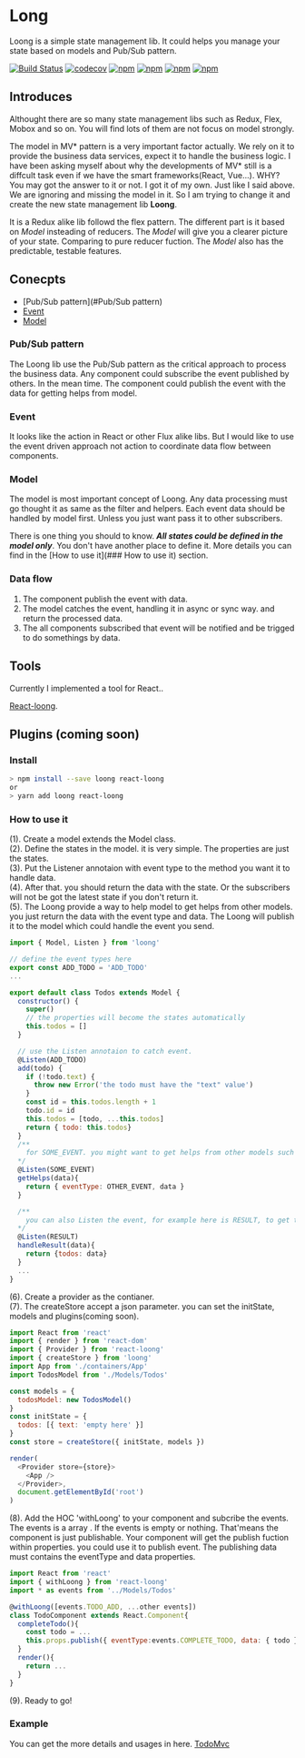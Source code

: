 # Long

Loong is a simple state management lib. It could helps you manage your state based on models and Pub/Sub pattern.

[![Build Status](https://travis-ci.org/yoyayoyayoya/loong.svg?branch=master)](https://travis-ci.org/yoyayoyayoya/loong)
[![codecov](https://codecov.io/gh/yoyayoyayoya/loong/branch/master/graph/badge.svg)](https://codecov.io/gh/yoyayoyayoya/loong)
[![npm](https://img.shields.io/npm/dm/loong.svg)](https://www.npmjs.com/package/loong)
[![npm](https://img.shields.io/npm/dt/loong.svg)](https://www.npmjs.com/package/loong)
[![npm](https://img.shields.io/npm/l/loong.svg)]()
[![npm](https://img.shields.io/npm/v/npm.svg)]()

## Introduces

Althought there are so many state management libs such as Redux, Flex, Mobox and so on. You will find lots of them are not focus on model strongly.

The model in MV\* pattern is a very important factor actually. We rely on it to provide the business data services, expect it to handle the business logic. I have been asking myself about why the developments of MV\* still is a diffcult task even if we have the smart frameworks(React, Vue...). WHY? You may got the answer to it or not. I got it of my own. Just like I said above. We are ignoring and missing the model in it. So I am trying to change it and create the new state management lib **Loong**.

It is a Redux alike lib followd the flex pattern. The different part is it based on _Model_ insteading of reducers. The _Model_ will give you a clearer picture of your state. Comparing to pure reducer fuction. The _Model_ also has the predictable, testable features.

## Conecpts

* [Pub/Sub pattern](#Pub\/Sub pattern)
* [Event](#Event)
* [Model](#Model)

### Pub/Sub pattern

The Loong lib use the Pub/Sub pattern as the critical approach to process the business data. Any component could subscribe the event published by others. In the mean time. The component could publish the event with the data for getting helps from model.

### Event

It looks like the action in React or other Flux alike libs. But I would like to use the event driven approach not action to coordinate data flow between components.

### Model

The model is most important concept of Loong. Any data processing must go thought it as same as the filter and helpers. Each event data should be handled by model first. Unless you just want pass it to other subscribers.

There is one thing you should to know. _**All states could be defined in the model only**_. You don't have another place to define it. More details you can find in the [How to use it](### How to use it) section.

### Data flow

1. The component publish the event with data.
2. The model catches the event, handling it in async or sync way. and return the processed data.
3. The all components subscribed that event will be notified and be trigged to do somethings by data.

## Tools

Currently I implemented a tool for React..

[React-loong](https://github.com/yoyayoyayoya/react-loong).

## Plugins (coming soon)

### Install

```bash
> npm install --save loong react-loong
or
> yarn add loong react-loong
```

### How to use it

(1). Create a model extends the Model class.  
(2). Define the states in the model. it is very simple. The properties are just the states.  
(3). Put the Listener annotaion with event type to the method you want it to handle data.  
(4). After that. you should return the data with the state. Or the subscribers will not be got the latest state if you don't return it.  
(5). The Loong provide a way to help model to get helps from other models. you just return the data with the event type and data. The Loong will publish it to the model which could handle the event you send.

```javascript
import { Model, Listen } from 'loong'

// define the event types here
export const ADD_TODO = 'ADD_TODO'
...

export default class Todos extends Model {
  constructor() {
    super()
    // the properties will become the states automatically
    this.todos = []
  }

  // use the Listen annotaion to catch event.
  @Listen(ADD_TODO)
  add(todo) {
    if (!todo.text) {
      throw new Error('the todo must have the "text" value')
    }
    const id = this.todos.length + 1
    todo.id = id
    this.todos = [todo, ...this.todos]
    return { todo: this.todos}
  }
  /**
    for SOME_EVENT. you might want to get helps from other models such as helping you send the ajax request. Let's say the model will publish the event RESULT. Any component subscribed that event will be reacted to do somethings.
  */
  @Listen(SOME_EVENT)
  getHelps(data){
    return { eventType: OTHER_EVENT, data }
  }

  /**
    you can also Listen the event, for example here is RESULT, to get the result.
  */
  @Listen(RESULT)
  handleResult(data){
    return {todos: data}
  }
  ...
}
```

(6). Create a provider as the contianer.  
(7). The createStore accept a json parameter. you can set the initState, models and plugins(coming soon).

```javascript
import React from 'react'
import { render } from 'react-dom'
import { Provider } from 'react-loong'
import { createStore } from 'loong'
import App from './containers/App'
import TodosModel from './Models/Todos'

const models = {
  todosModel: new TodosModel()
}
const initState = {
  todos: [{ text: 'empty here' }]
}
const store = createStore({ initState, models })

render(
  <Provider store={store}>
    <App />
  </Provider>,
  document.getElementById('root')
)
```

(8). Add the HOC 'withLoong' to your component and subcribe the events. The events is a array . If the events is empty or nothing. That'means the component is just publishable. Your component will get the publish fuction within properties. you could use it to publish event. The publishing data must contains the eventType and data properties.

```javascript
import React from 'react'
import { withLoong } from 'react-loong'
import * as events from '../Models/Todos'

@withLoong([events.TODO_ADD, ...other events])
class TodoComponent extends React.Component{
  completeTodo(){
    const todo = ...
    this.props.publish({ eventType:events.COMPLETE_TODO, data: { todo } })
  }
  render(){
    return ...
  }
}
```

(9). Ready to go!

### Example

You can get the more details and usages in here.
[TodoMvc](https://github.com/yoyayoyayoya/loong/tree/master/examples/todomvc)
